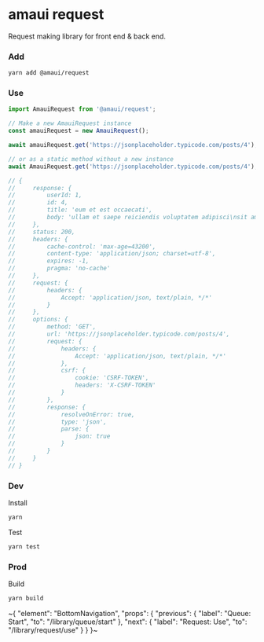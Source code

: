 
# amaui request

Request making library for front end & back end.

### Add

```sh
yarn add @amaui/request
```

### Use

```ts
import AmauiRequest from '@amaui/request';

// Make a new AmauiRequest instance
const amauiRequest = new AmauiRequest();

await amauiRequest.get('https://jsonplaceholder.typicode.com/posts/4');

// or as a static method without a new instance
await AmauiRequest.get('https://jsonplaceholder.typicode.com/posts/4');

// {
//     response: {
//         userId: 1,
//         id: 4,
//         title: 'eum et est occaecati',
//         body: 'ullam et saepe reiciendis voluptatem adipisci\nsit amet autem assumenda provident rerum culpa\nquis hic commodi nesciunt rem tenetur doloremque ipsam iure\nquis sunt voluptatem rerum illo velit'
//     },
//     status: 200,
//     headers: {
//         cache-control: 'max-age=43200',
//         content-type: 'application/json; charset=utf-8',
//         expires: -1,
//         pragma: 'no-cache'
//     },
//     request: {
//         headers: {
//             Accept: 'application/json, text/plain, */*'
//         }
//     },
//     options: {
//         method: 'GET',
//         url: 'https://jsonplaceholder.typicode.com/posts/4',
//         request: {
//             headers: {
//                 Accept: 'application/json, text/plain, */*'
//             },
//             csrf: {
//                 cookie: 'CSRF-TOKEN',
//                 headers: 'X-CSRF-TOKEN'
//             }
//         },
//         response: {
//             resolveOnError: true,
//             type: 'json',
//             parse: {
//                 json: true
//             }
//         }
//     }
// }
```

### Dev

Install

```sh
yarn
```

Test

```sh
yarn test
```

### Prod

Build

```sh
yarn build
```

~{
  "element": "BottomNavigation",
  "props": {
    "previous": {
      "label": "Queue: Start",
      "to": "/library/queue/start"
    },
    "next": {
      "label": "Request: Use",
      "to": "/library/request/use"
    }
  }
}~
